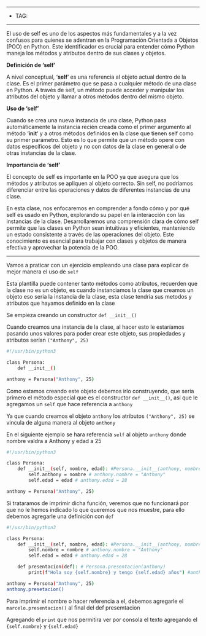 
----
- TAG:
-----
El uso de self es uno de los aspectos más fundamentales y a la vez confusos para quienes se adentran en la Programación Orientada a Objetos (POO) en Python. Este identificador es crucial para entender cómo Python maneja los métodos y atributos dentro de sus clases y objetos.

**Definición de ‘self’**

A nivel conceptual, ‘**self**‘ es una referencia al objeto actual dentro de la clase. Es el primer parámetro que se pasa a cualquier método de una clase en Python. A través de self, un método puede acceder y manipular los atributos del objeto y llamar a otros métodos dentro del mismo objeto.

**Uso de ‘self’**

Cuando se crea una nueva instancia de una clase, Python pasa automáticamente la instancia recién creada como el primer argumento al método ‘**__init__**‘ y a otros métodos definidos en la clase que tienen self como su primer parámetro. Esto es lo que permite que un método opere con datos específicos del objeto y no con datos de la clase en general o de otras instancias de la clase.

**Importancia de ‘self’**

El concepto de self es importante en la POO ya que asegura que los métodos y atributos se apliquen al objeto correcto. Sin self, no podríamos diferenciar entre las operaciones y datos de diferentes instancias de una clase.

En esta clase, nos enfocaremos en comprender a fondo cómo y por qué self es usado en Python, explorando su papel en la interacción con las instancias de la clase. Desarrollaremos una comprensión clara de cómo self permite que las clases en Python sean intuitivas y eficientes, manteniendo un estado consistente a través de las operaciones del objeto. Este conocimiento es esencial para trabajar con clases y objetos de manera efectiva y aprovechar la potencia de la POO.

---

Vamos a praticar con un ejercicio empleando una clase para explicar de mejor manera el uso de `self`

Esta plantilla puede contener tanto métodos como atributos, recuerden que la clase no es un objeto, es cuando instanciamos la clase que creamos un objeto eso seria la instancia de la clase, esta clase tendria sus metodos y atributos que hayamos definido en la clase 

Se empieza creando un constructor `def __init__()`

Cuando creamos una instancia de la clase, al hacer esto le estaríamos pasando unos valores para poder crear este objeto, sus propiedades y atributos serían `("Anthony", 25)`

```bash
#!/usr/bin/python3

class Persona:
	def __init__()

anthony = Persona("Anthony", 25)
```

Como estamos creando este objeto debemos irlo construyendo, que seria primero el método especial que es el constructor `def __init__()`, asi que le agregamos un `self` que hace referencia a `anthony`

Ya que cuando creamos el objeto `anthony` los atributos `("Anthony", 25)` se vincula de alguna manera al objeto `anthony`

En el siguiente ejemplo se hara referencia `self` al objeto `anthony` donde nombre valdra a Anthony y edad a 25

```bash
#!/usr/bin/python3

class Persona:
	def __init__(self, nombre, edad): #Persona.__init__(anthony, nombre, edad)
		self.anthony = nombre # anthony.nombre = "Anthony"
		self.edad = edad # anthony.edad = 28

anthony = Persona("Anthony", 25)
```

Si trataramos de imprimir dicha función, veremos que no funcionará por que no le hemos indicado lo que queremos que nos muestre, para ello debemos agregarle una definición con `def`

```bash
#!/usr/bin/python3

class Persona:
	def __init__(self, nombre, edad): #Persona.__init__(anthony, nombre, edad)
		self.nombre = nombre # anthony.nombre = "Anthony"
		self.edad = edad # anthony.edad = 28

	def presentacion(def): # Persona.presentacion(anthony)
		print(f"Hola soy {self.nombre} y tengo {self.edad} años") #anthony.nombre #anthony.edad

anthony = Persona("Anthony", 25)
anthony.presetacion()
```

Para imprimir el nombre o hacer referencia a el, debemos agregarle el `marcelo.presentacion()` al final del def presemtacion

Agregando el `print` que nos permitira ver por consola el texto agregando el `{self.nombre}` y `{self.edad}`

